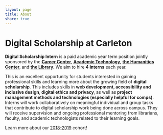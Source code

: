 ```yaml
---
layout: page
title: About
share: true
---
```


# Digital Scholarship at Carleton

**Digital Scholarship Intern** is a paid academic year term position jointly sponsored by the **[Career Center](https://apps.carleton.edu/career/)**, **[Academic Technology](https://apps.carleton.edu/campus/its/at/)**, **[the Humanities Center](https://apps.carleton.edu/humanities/)**, and **[the Library](https://apps.carleton.edu/campus/library/)**. We aim to hire **4 interns** each year.

This is an excellent opportunity for students interested in gaining professional skills and learning more about the growing field of **digital scholarship**. This includes skills in **web development, accessibility and inclusive design, digital ethics and privacy**, as well as **project management methods and technologies (especially helpful for comps)**. Interns will work collaboratively on meaningful individual and group tasks that contribute to digital scholarship work being done across campus. They will receive supervision and ongoing professional mentoring from librarians, faculty, and academic technologists related to their learning goals.

Learn more about our [2018-2019](/Digital-Scholarship-Blog/bios/) cohort!
